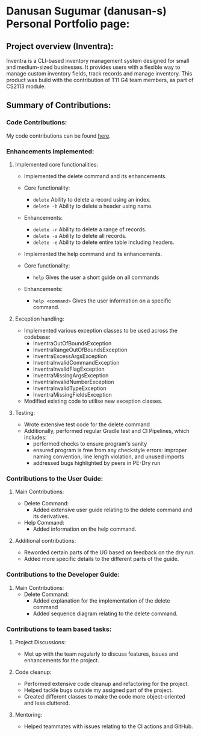 # Danusan Sugumar (danusan-s) Personal Portfolio page:

## Project overview (Inventra):

Inventra is a CLI-based inventory management system designed for small and medium-sized businesses.
It provides users with a flexible way to manage custom inventory fields, track records and manage inventory.
This product was build with the contribution of T11 G4 team members, as part of CS2113 module.

## Summary of Contributions:

### Code Contributions:
My code contributions can be found [here](https://nus-cs2113-ay2425s1.github.io/tp-dashboard/?search=danusan-s&breakdown=true&sort=groupTitle%20dsc&sortWithin=title&since=2024-09-20&timeframe=commit&mergegroup=&groupSelect=groupByRepos&checkedFileTypes=docs~functional-code~test-code~other).

### Enhancements implemented:
1. Implemented core functionalities:
    * Implemented the delete command and its enhancements.
    * Core functionality:
        - `delete` Ability to delete a record using an index.
        - `delete -h` Ability to delete a header using name.
    * Enhancements:
        - `delete -r` Ability to delete a range of records.
        - `delete -a` Ability to delete all records.
        - `delete -e` Ability to delete entire table including headers.
    
    * Implemented the help command and its enhancements.
    * Core functionality:
        - `help` Gives the user a short guide on all commands
    * Enhancements:
        - `help <command>` Gives the user information on a specific command.

2. Exception handling:
    * Implemented various exception classes to be used across the codebase:
        - InventraOutOfBoundsException
        - InventraRangeOutOfBoundsException
        - InventraExcessArgsException
        - InventraInvalidCommandException
        - InventraInvalidFlagException
        - InventraMissingArgsException
        - InventraInvalidNumberException
        - InventraInvalidTypeException
        - InventraMissingFieldsException
    * Modified existing code to utilise new exception classes.

3. Testing:
    * Wrote extensive test code for the delete command
    * Additionally, performed regular Gradle test and CI Pipelines, which includes:
        - performed checks to ensure program's sanity
        - ensured program is free from any checkstyle errors: improper naming convention, line length violation, and unused imports
        - addressed bugs highlighted by peers in PE-Dry run 


### Contributions to the User Guide:

1. Main Contributions:
   * Delete Command:
       - Added extensive user guide relating to the delete command and its derivatives.
   * Help Command:
       - Added information on the help command.

2. Additional contributions:
    * Reworded certain parts of the UG based on feedback on the dry run.
    * Added more specific details to the different parts of the guide.


### Contributions to the Developer Guide:

1. Main Contributions:
    * Delete Command:
        - Added explanation for the implementation of the delete command
        - Added sequence diagram relating to the delete command.

### Contributions to team based tasks:

1. Project Discussions:
    * Met up with the team regularly to discuss features, issues and enhancements for the project.

2. Code cleanup:
    * Performed extensive code cleanup and refactoring for the project.
    * Helped tackle bugs outside my assigned part of the project.
    * Created different classes to make the code more object-oriented and less cluttered.

3. Mentoring:
    * Helped teammates with issues relating to the CI actions and GitHub.


